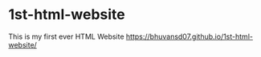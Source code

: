 # 1st-html-website
This is my first ever HTML Website
https://bhuvansd07.github.io/1st-html-website/
